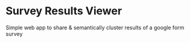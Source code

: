 # Survey Results Viewer


Simple web app to share &amp; semantically cluster results of a google form survey
